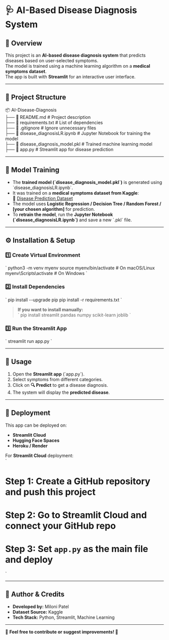 # 🩺 AI-Based Disease Diagnosis System  

## 📌 Overview  
This project is an **AI-based disease diagnosis system** that predicts diseases based on user-selected symptoms.  
The model is trained using a machine learning algorithm on a **medical symptoms dataset**.  
The app is built with **Streamlit** for an interactive user interface.  

---

## 📂 Project Structure  

📦 AI-Disease-Diagnosis  
├── 📜 README.md                      # Project description  
├── 📜 requirements.txt               # List of dependencies  
├── 📜 .gitignore                     # Ignore unnecessary files  
├── 📜 disease_diagnosisLR.ipynb      # Jupyter Notebook for training the model  
├── 📜 disease_diagnosis_model.pkl    # Trained machine learning model  
├── 📜 app.py                         # Streamlit app for disease prediction  

---

## 📜 Model Training  
- The **trained model (\`disease_diagnosis_model.pkl\`)** is generated using \`disease_diagnosisLR.ipynb\`.  
- It was trained on a **medical symptoms dataset from Kaggle**:  
  🔗 [Disease Prediction Dataset](https://www.kaggle.com/datasets/kaushil268/disease-prediction-using-machine-learning?resource=download)  
- The model uses **Logistic Regression / Decision Tree / Random Forest / [your chosen algorithm]** for prediction.  
- To **retrain the model**, run the **Jupyter Notebook (\`disease_diagnosisLR.ipynb\`)** and save a new \`.pkl\` file.  

---

## ⚙️ Installation & Setup  

### 1️⃣ Create Virtual Environment  
\`
python3 -m venv myenv
source myenv/bin/activate  # On macOS/Linux
myenv\Scripts\activate     # On Windows
\`

### 2️⃣ Install Dependencies  
\`
pip install --upgrade pip
pip install -r requirements.txt
\`

> **If you want to install manually:**  
\`
pip install streamlit pandas numpy scikit-learn joblib
\`

### 3️⃣ Run the Streamlit App  
\`
streamlit run app.py
\`

---

## 📝 Usage  
1. Open the **Streamlit app** (\`app.py\`).  
2. Select symptoms from different categories.  
3. Click on **🔍 Predict** to get a disease diagnosis.  
4. The system will display the **predicted disease**.

---

## 🚀 Deployment  
This app can be deployed on:  
- **Streamlit Cloud**  
- **Hugging Face Spaces**  
- **Heroku / Render**  

For **Streamlit Cloud** deployment:  
\`
# Step 1: Create a GitHub repository and push this project
# Step 2: Go to Streamlit Cloud and connect your GitHub repo
# Step 3: Set `app.py` as the main file and deploy
\`

---

## 📌 Author & Credits  
- **Developed by:** Miloni Patel 
- **Dataset Source:** Kaggle  
- **Tech Stack:** Python, Streamlit, Machine Learning  

---

📢 **Feel free to contribute or suggest improvements! 🚀**
